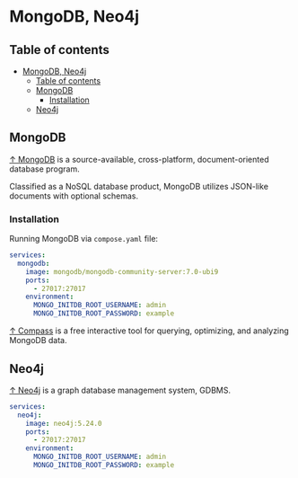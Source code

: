 # MongoDB, Neo4j

## Table of contents

- [MongoDB, Neo4j](#mongodb-neo4j)
  - [Table of contents](#table-of-contents)
  - [MongoDB](#mongodb)
    - [Installation](#installation)
  - [Neo4j](#neo4j)

## MongoDB

[↑ MongoDB](https://www.mongodb.com/docs/) is a source-available, cross-platform, document-oriented database program.

Classified as a NoSQL database product, MongoDB utilizes JSON-like documents with optional schemas.

### Installation

Running MongoDB via `compose.yaml` file:

```yaml
services:
  mongodb:
    image: mongodb/mongodb-community-server:7.0-ubi9
    ports:
      - 27017:27017
    environment:
      MONGO_INITDB_ROOT_USERNAME: admin
      MONGO_INITDB_ROOT_PASSWORD: example
```

[↑ Compass](https://www.mongodb.com/products/tools/compass) is a free interactive tool for querying, optimizing, and analyzing MongoDB data.

## Neo4j

[↑ Neo4j](https://github.com/neo4j/neo4j) is a graph database management system, GDBMS.

```yaml
services:
  neo4j:
    image: neo4j:5.24.0
    ports:
      - 27017:27017
    environment:
      MONGO_INITDB_ROOT_USERNAME: admin
      MONGO_INITDB_ROOT_PASSWORD: example
```
